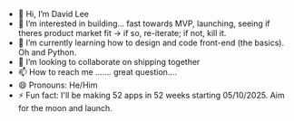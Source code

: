 - 👋 Hi, I’m David Lee
- 👀 I’m interested in building... fast towards MVP, launching, seeing if theres product market fit -> if so, re-iterate; if not, kill it.
- 🌱 I’m currently learning how to design and code front-end (the basics). Oh and Python.
- 💞️ I’m looking to collaborate on shipping together
- 📫 How to reach me ....... great question....
- 😄 Pronouns: He/Him
- ⚡ Fun fact: I'll be making 52 apps in 52 weeks starting 05/10/2025. Aim for the moon and launch. 

<!---
caldavidlee/caldavidlee is a ✨ special ✨ repository because its `README.md` (this file) appears on your GitHub profile.
You can click the Preview link to take a look at your changes.
--->
